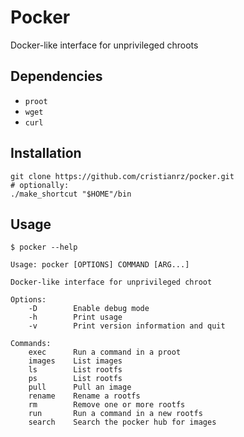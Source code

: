 # Pocker

Docker-like interface for unprivileged chroots

## Dependencies

* `proot`
* `wget`
* `curl`

## Installation

```
git clone https://github.com/cristianrz/pocker.git
# optionally:
./make_shortcut "$HOME"/bin
```

## Usage

```
$ pocker --help

Usage: pocker [OPTIONS] COMMAND [ARG...]

Docker-like interface for unprivileged chroot

Options:
	-D        Enable debug mode
	-h        Print usage
	-v        Print version information and quit

Commands:
	exec      Run a command in a proot
	images    List images
	ls        List rootfs
	ps        List rootfs
	pull      Pull an image
	rename    Rename a rootfs
	rm        Remove one or more rootfs
	run       Run a command in a new rootfs
	search    Search the pocker hub for images
```
